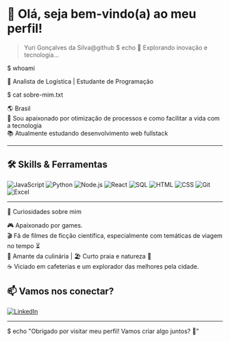 # 👋 Olá, seja bem-vindo(a) ao meu perfil!

> Yuri Gonçalves da Silva@github
$ echo 🚀 Explorando inovação e tecnologia...

$ whoami

🧠 Analista de Logística | Estudante de Programação

$ cat sobre-mim.txt

🌎 Brasil  
🧩 Sou apaixonado por otimização de processos e como facilitar a vida com a tecnologia   
📚 Atualmente estudando desenvolvimento web fullstack  

---

## 🛠️ Skills & Ferramentas

![JavaScript](https://img.shields.io/badge/-JavaScript-F7DF1E?style=flat-square&logo=javascript&logoColor=black)
![Python](https://img.shields.io/badge/-Python-3776AB?style=flat-square&logo=python&logoColor=white)
![Node.js](https://img.shields.io/badge/-Node.js-339933?style=flat-square&logo=node.js&logoColor=white)
![React](https://img.shields.io/badge/-React-61DAFB?style=flat-square&logo=react&logoColor=black)
![SQL](https://img.shields.io/badge/-SQL-4479A1?style=flat-square&logo=mysql&logoColor=white)
![HTML](https://img.shields.io/badge/-HTML5-E34F26?style=flat-square&logo=html5&logoColor=white)
![CSS](https://img.shields.io/badge/-CSS3-1572B6?style=flat-square&logo=css3)
![Git](https://img.shields.io/badge/-Git-F05032?style=flat-square&logo=git&logoColor=white)
![Excel](https://img.shields.io/badge/-Excel-217346?style=flat-square&logo=microsoft-excel&logoColor=white)

---

🎯 Curiosidades sobre mim

🎮 Apaixonado por games.  
🎬 Fã de filmes de ficção científica, especialmente com temáticas de viagem no tempo ⏳  
🍳 Amante da culinária | 🏖️ Curto praia e natureza 🌿  
☕ Viciado em cafeterias e um explorador das melhores pela cidade.


## 📫 Vamos nos conectar?

[![LinkedIn](https://img.shields.io/badge/-LinkedIn-0A66C2?style=flat-square&logo=linkedin&logoColor=white)](https://www.linkedin.com/in/yurigoncalves1991/)

---

$ echo "Obrigado por visitar meu perfil! Vamos criar algo juntos? 🙌"






